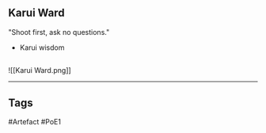 ## Karui Ward
"Shoot first, ask no questions."
- Karui wisdom
##
![[Karui Ward.png]]

---
## Tags
#Artefact
#PoE1